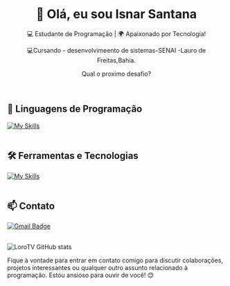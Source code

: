 <h1 align="center">👋 Olá, eu sou Isnar Santana</h1>

<p align="center">
  💻 Estudante de Programação | 🌍 Apaixonado por Tecnologia!
</p>
<p align="center">
  💻Cursando - desenvolvimeento de sistemas-SENAI -Lauro de Freitas,Bahia.
</p>
<p align="center">
   Qual o proximo desafio?
</p><br>


## 🚀 Linguagens de Programação
[![My Skills](https://skillicons.dev/icons?i=htmx,html,css,js,c,php,htmx)](https://skillicons.dev)<br><br>

## 🛠️ Ferramentas e Tecnologias
[![My Skills](https://skillicons.dev/icons?i=vscode,mysql,github)](https://skillicons.dev)<br><br>

## 📫 Contato

[![Gmail Badge](https://img.shields.io/badge/-{isnarsantanna@gmail.com}-006bed?style=flat-square&logo=Gmail&logoColor=white&link=mailto:{SeuEmail})](mailto:{SeuEmail})<br><br>

![LoroTV GitHub stats](https://github-readme-stats.vercel.app/api?username=isnartech&show_icons=true&theme=radical)

Fique à vontade para entrar em contato comigo para discutir colaborações, projetos interessantes ou qualquer outro assunto relacionado à programação. Estou ansioso para ouvir de você! 😊 <br><br>
